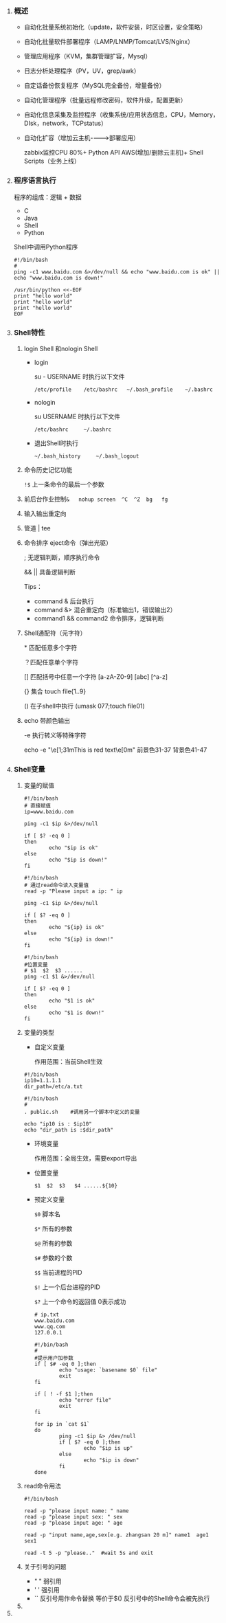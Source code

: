 1. ### **概述**

   - 自动化批量系统初始化（update，软件安装，时区设置，安全策略）

   - 自动化批量软件部署程序（LAMP/LNMP/Tomcat/LVS/Nginx）

   - 管理应用程序（KVM，集群管理扩容，Mysql）

   - 日志分析处理程序（PV，UV，grep/awk）

   - 自定话备份恢复程序（MySQL完全备份，增量备份）

   - 自动化管理程序（批量远程修改密码，软件升级，配置更新）

   - 自动化信息采集及监控程序（收集系统/应用状态信息，CPU，Memory，DIsk，network，TCPstatus）

   - 自动化扩容（增加云主机---->部署应用）

     zabbix监控CPU 80%+   Python API AWS(增加/删除云主机)+ Shell Scripts（业务上线）

2. ### **程序语言执行**

   程序的组成：逻辑 + 数据

   - C
   - Java
   - Shell
   - Python

   Shell中调用Python程序

   ```shell
   #!/bin/bash
   #
   ping -c1 www.baidu.com &>/dev/null && echo "www.baidu.com is ok" || echo "www.baidu.com is down!"
   
   /usr/bin/python <<-EOF
   print "hello world"
   print "hello world"
   print "hello world"
   EOF
   
   ```

   

3. ### **Shell特性**

   1. login Shell  和nologin Shell

      - login

        su - USERNAME 时执行以下文件

        `/etc/profile    /etc/bashrc   ~/.bash_profile    ~/.bashrc`

      - nologin

        su   USERNAME 时执行以下文件

        `/etc/bashrc     ~/.bashrc`

      - 退出Shell时执行

        `~/.bash_history     ~/.bash_logout`

   2. 命令历史记忆功能

      `!$`  上一条命令的最后一个参数

   3. 前后台作业控制`&   nohup screen  ^C  ^Z  bg   fg `

   4. 输入输出重定向

   5. 管道  |   tee

   6. 命令排序       eject命令（弹出光驱）

      ;    无逻辑判断，顺序执行命令

      &&     ||    具备逻辑判断

      Tips：

      - command   &    后台执行
      - command   &>   混合重定向（标准输出1，错误输出2）
      - command1   &&  command2     命令排序，逻辑判断

   7. Shell通配符（元字符）

      \* 匹配任意多个字符

      ？匹配任意单个字符

      []  匹配括号中任意一个字符  [a-zA-Z0-9]  [abc]  \[^a-z]

      {}  集合  touch file{1..9}

      ()  在子shell中执行  (umask 077;touch file01)

   8. echo 带颜色输出

      -e   执行转义等特殊字符

      echo -e "\e[1;31mThis is red text\e[0m"    前景色31-37  背景色41-47

4. ### **Shell变量**

   1. 变量的赋值
   
      ```shell
      #!/bin/bash
      # 直接赋值
      ip=www.baidu.com
      
      ping -c1 $ip &>/dev/null
      
      if [ $? -eq 0 ]
      then
              echo "$ip is ok"
      else
              echo "$ip is down!"
      fi
      
      ```
   
      ```shell
      #!/bin/bash
      # 通过read命令读入变量值
      read -p "Please input a ip: " ip
      
      ping -c1 $ip &>/dev/null
      
      if [ $? -eq 0 ]
      then
              echo "${ip} is ok"
      else
              echo "${ip} is down!"
      fi
      ```
   
      ```shell
      #!/bin/bash
      #位置变量
      # $1  $2  $3 ......
      ping -c1 $1 &>/dev/null
      
      if [ $? -eq 0 ]
      then
              echo "$1 is ok"
      else
              echo "$1 is down!"
      fi
      ```
   
   2. 变量的类型
   
      - 自定义变量
   
        作用范围：当前Shell生效
   
      ```shell
      #!/bin/bash
      ip10=1.1.1.1
      dir_path=/etc/a.txt
      ```
   
      ```shell
      #!/bin/bash
      #
      . public.sh    #调用另一个脚本中定义的变量
      
      echo "ip10 is : $ip10"
      echo "dir_path is :$dir_path"
      ```
   
      - 环境变量
   
        作用范围：全局生效，需要export导出
   
      - 位置变量
   
        `$1  $2  $3   $4 ......${10}`
   
      - 预定义变量
   
        `$0` 脚本名
   
        `$*` 所有的参数
   
        `$@` 所有的参数
   
        `$#` 参数的个数
   
        `$$` 当前进程的PID
   
        `$!` 上一个后台进程的PID
   
        `$?` 上一个命令的返回值  0表示成功
   
        ```shell
        # ip.txt
        www.baidu.com
        www.qq.com
        127.0.0.1
        ```
   
        ```shell
        #!/bin/bash
        #
        #提示用户加参数
        if [ $# -eq 0 ];then
                echo "usage: `basename $0` file"
                exit
        fi
        
        if [ ! -f $1 ];then
                echo "error file"
                exit
        fi
        
        for ip in `cat $1`
        do
                ping -c1 $ip &> /dev/null
                if [ $? -eq 0 ];then
                        echo "$ip is up"
                else
                        echo "$ip is down"
                fi
        done
        
        ```
   
   3. read命令用法
   
      ```shell
      #!/bin/bash
      
      read -p "please input name: " name
      read -p "please input sex: " sex
      read -p "please input age: " age
      
      read -p "input name,age,sex[e.g. zhangsan 20 m]" name1  age1  sex1
      
      read -t 5 -p "please.."  #wait 5s and exit
      ```
   
   4. 关于引号的问题
   
      - " "  弱引用
      - ' '   强引用  
      - ``   反引号用作命令替换 等价于$()  反引号中的Shell命令会被先执行
   
   5. 
   
5. 

   

